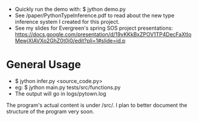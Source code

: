 * Quickly run the demo with: $ jython demo.py
* See /paper/PythonTypeInference.pdf to read about the new type inference system I created for this project.
* See my slides for Evergreen's spring SOS project presentations: https://docs.google.com/presentation/d/19vKKkBxZPOV1TP4DecFaXtIoMewjXlAVXo2GhZ0t0j0/edit?pli=1#slide=id.p

# General Usage
 * $ jython infer.py <source_code.py>
 * eg: $ jython main.py tests/src/functions.py
 * The output will go in logs/pytown.log


The program's actual content is under /src/. I plan to better document the structure of the program very soon.
